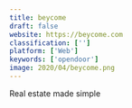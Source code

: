 ```yaml
---
title: beycome
draft: false 
website: https://beycome.com
classification: ['']
platform: ['Web']
keywords: ['opendoor']
image: 2020/04/beycome.png
---
```

Real estate made simple